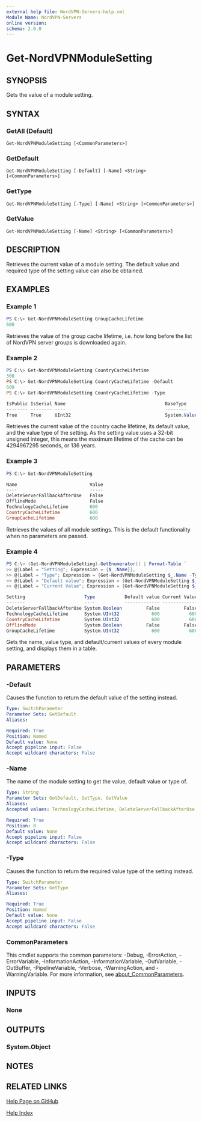 ```yaml
---
external help file: NordVPN-Servers-help.xml
Module Name: NordVPN-Servers
online version:
schema: 2.0.0
---
```


# Get-NordVPNModuleSetting

## SYNOPSIS
Gets the value of a module setting.

## SYNTAX

### GetAll (Default)
```
Get-NordVPNModuleSetting [<CommonParameters>]
```

### GetDefault
```
Get-NordVPNModuleSetting [-Default] [-Name] <String> [<CommonParameters>]
```

### GetType
```
Get-NordVPNModuleSetting [-Type] [-Name] <String> [<CommonParameters>]
```

### GetValue
```
Get-NordVPNModuleSetting [-Name] <String> [<CommonParameters>]
```

## DESCRIPTION
Retrieves the current value of a module setting. The default value and required
type of the setting value can also be obtained.

## EXAMPLES

### Example 1
```powershell
PS C:\> Get-NordVPNModuleSetting GroupCacheLifetime
600
```

Retrieves the value of the group cache lifetime, i.e. how long before the list
of NordVPN server groups is downloaded again.

### Example 2
```powershell
PS C:\> Get-NordVPNModuleSetting CountryCacheLifetime
300
PS C:\> Get-NordVPNModuleSetting CountryCacheLifetime -Default
600
PS C:\> Get-NordVPNModuleSetting CountryCacheLifetime -Type

IsPublic IsSerial Name                                     BaseType
-------- -------- ----                                     --------
True     True     UInt32                                   System.ValueType
```

Retrieves the current value of the country cache lifetime, its default value,
and the value type of the setting. As the setting value uses a 32-bit unsigned
integer, this means the maximum lifetime of the cache can be 4294967295
seconds, or 136 years.

### Example 3
```powershell
PS C:\> Get-NordVPNModuleSetting

Name                           Value
----                           -----
DeleteServerFallbackAfterUse   False
OfflineMode                    False
TechnologyCacheLifetime        600
CountryCacheLifetime           600
GroupCacheLifetime             600
```

Retrieves the values of all module settings. This is the default functionality
when no parameters are passed.

### Example 4
```powershell
PS C:\> (Get-NordVPNModuleSetting).GetEnumerator() | Format-Table `
>> @{Label = "Setting"; Expression = {$_.Name}},
>> @{Label = "Type"; Expression = {Get-NordVPNModuleSetting $_.Name -Type}},
>> @{Label = "Default value"; Expression = {Get-NordVPNModuleSetting $_.Name -Default}},
>> @{Label = "Current Value"; Expression = {Get-NordVPNModuleSetting $_.Name}}

Setting                      Type           Default value Current Value
-------                      ----           ------------- -------------
DeleteServerFallbackAfterUse System.Boolean         False         False
TechnologyCacheLifetime      System.UInt32            600           600
CountryCacheLifetime         System.UInt32            600           600
OfflineMode                  System.Boolean         False         False
GroupCacheLifetime           System.UInt32            600           600
```

Gets the name, value type, and default/current values of every module setting,
and displays them in a table.

## PARAMETERS

### -Default
Causes the function to return the default value of the setting instead.

```yaml
Type: SwitchParameter
Parameter Sets: GetDefault
Aliases:

Required: True
Position: Named
Default value: None
Accept pipeline input: False
Accept wildcard characters: False
```

### -Name
The name of the module setting to get the value, default value or type of.

```yaml
Type: String
Parameter Sets: GetDefault, GetType, GetValue
Aliases:
Accepted values: TechnologyCacheLifetime, DeleteServerFallbackAfterUse, CountryCacheLifetime, OfflineMode, GroupCacheLifetime

Required: True
Position: 0
Default value: None
Accept pipeline input: False
Accept wildcard characters: False
```

### -Type
Causes the function to return the required value type of the setting instead.

```yaml
Type: SwitchParameter
Parameter Sets: GetType
Aliases:

Required: True
Position: Named
Default value: None
Accept pipeline input: False
Accept wildcard characters: False
```

### CommonParameters
This cmdlet supports the common parameters: -Debug, -ErrorAction, -ErrorVariable, -InformationAction, -InformationVariable, -OutVariable, -OutBuffer, -PipelineVariable, -Verbose, -WarningAction, and -WarningVariable. For more information, see [about_CommonParameters](http://go.microsoft.com/fwlink/?LinkID=113216).

## INPUTS

### None

## OUTPUTS

### System.Object

## NOTES

## RELATED LINKS

[Help Page on GitHub](https://github.com/TheFreeman193/NordVPN-Servers/blob/master/docs/Get-NordVPNModuleSettings.md)

[Help Index](./INDEX.md)
